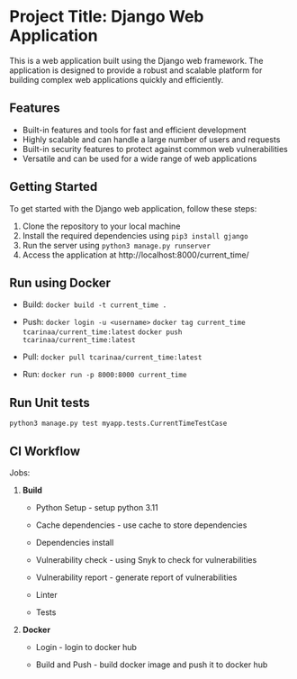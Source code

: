 # Project Title: Django Web Application

This is a web application built using the Django web framework. The application is designed to provide a robust and scalable platform for building complex web applications quickly and efficiently.

## Features

- Built-in features and tools for fast and efficient development
- Highly scalable and can handle a large number of users and requests
- Built-in security features to protect against common web vulnerabilities
- Versatile and can be used for a wide range of web applications

## Getting Started

To get started with the Django web application, follow these steps:

1. Clone the repository to your local machine
2. Install the required dependencies using `pip3 install gjango`
3. Run the server using `python3 manage.py runserver`
4. Access the application at http://localhost:8000/current_time/

## Run using Docker

- Build:
  `docker build -t current_time .`

- Push:
  `docker login -u <username>`
  `docker tag current_time tcarinaa/current_time:latest`
  `docker push tcarinaa/current_time:latest`

- Pull:
  `docker pull tcarinaa/current_time:latest`

- Run:
  `docker run -p 8000:8000 current_time`

## Run Unit tests

`python3 manage.py test myapp.tests.CurrentTimeTestCase`

## CI Workflow

 Jobs:

 1. **Build**

     - Python Setup - setup python 3.11

     - Cache dependencies - use cache to store dependencies

     - Dependencies install

     - Vulnerability check - using Snyk to check for vulnerabilities

     - Vulnerability report - generate report of vulnerabilities

     - Linter

     - Tests

 2. **Docker**

     - Login - login to docker hub

     - Build and Push - build docker image and push it to docker hub

